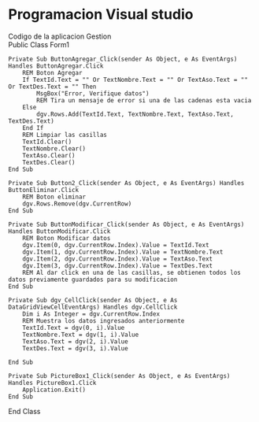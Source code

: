 # Programacion Visual studio
Codigo de la aplicacion Gestion  
Public Class Form1

    Private Sub ButtonAgregar_Click(sender As Object, e As EventArgs) Handles ButtonAgregar.Click
        REM Boton Agregar 
        If TextId.Text = "" Or TextNombre.Text = "" Or TextAso.Text = "" Or TextDes.Text = "" Then
            MsgBox("Error, Verifique datos")
            REM Tira un mensaje de error si una de las cadenas esta vacia 
        Else
            dgv.Rows.Add(TextId.Text, TextNombre.Text, TextAso.Text, TextDes.Text)
        End If
        REM Limpiar las casillas 
        TextId.Clear()
        TextNombre.Clear()
        TextAso.Clear()
        TextDes.Clear()
    End Sub

    Private Sub Button2_Click(sender As Object, e As EventArgs) Handles ButtonEliminar.Click
        REM Boton eliminar 
        dgv.Rows.Remove(dgv.CurrentRow)
    End Sub

    Private Sub ButtonModificar_Click(sender As Object, e As EventArgs) Handles ButtonModificar.Click
        REM Boton Modificar datos
        dgv.Item(0, dgv.CurrentRow.Index).Value = TextId.Text
        dgv.Item(1, dgv.CurrentRow.Index).Value = TextNombre.Text
        dgv.Item(2, dgv.CurrentRow.Index).Value = TextAso.Text
        dgv.Item(3, dgv.CurrentRow.Index).Value = TextDes.Text
        REM Al dar click en una de las casillas, se obtienen todos los datos previamente guardados para su modificacion
    End Sub

    Private Sub dgv_CellClick(sender As Object, e As DataGridViewCellEventArgs) Handles dgv.CellClick
        Dim i As Integer = dgv.CurrentRow.Index
        REM Muestra los datos ingresados anteriormente
        TextId.Text = dgv(0, i).Value
        TextNombre.Text = dgv(1, i).Value
        TextAso.Text = dgv(2, i).Value
        TextDes.Text = dgv(3, i).Value

    End Sub

    Private Sub PictureBox1_Click(sender As Object, e As EventArgs) Handles PictureBox1.Click
        Application.Exit()
    End Sub
End Class
